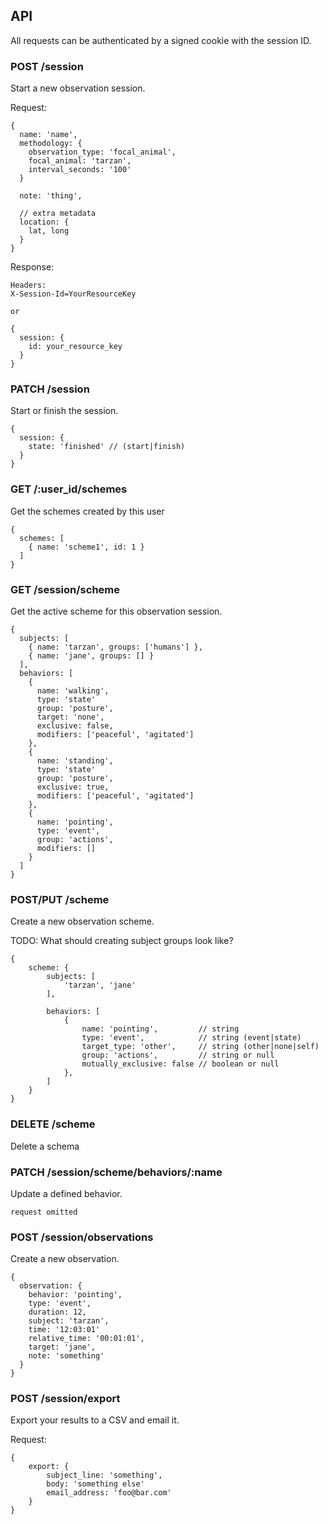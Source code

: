 ## API

All requests can be authenticated by a signed cookie with the session ID.

### POST /session
Start a new observation session.

Request:
```
{
  name: 'name',
  methodology: {
    observation_type: 'focal_animal',
    focal_animal: 'tarzan',
    interval_seconds: '100'
  }

  note: 'thing',

  // extra metadata
  location: {
    lat, long
  }
}
```

Response:

```
Headers:
X-Session-Id=YourResourceKey

or

{
  session: {
    id: your_resource_key
  }
}
```

### PATCH /session
Start or finish the session.

```
{
  session: {
    state: 'finished' // (start|finish)
  }
}
```

### GET /:user_id/schemes
Get the schemes created by this user
```
{
  schemes: [
    { name: 'scheme1', id: 1 }
  ]
}
```

### GET /session/scheme
Get the active scheme for this observation session.
```
{
  subjects: [
    { name: 'tarzan', groups: ['humans'] },
    { name: 'jane', groups: [] }
  ],
  behaviors: [
    {
      name: 'walking',
      type: 'state'
      group: 'posture',
      target: 'none',
      exclusive: false,
      modifiers: ['peaceful', 'agitated']
    },
    {
      name: 'standing',
      type: 'state'
      group: 'posture',
      exclusive: true,
      modifiers: ['peaceful', 'agitated']
    },
    {
      name: 'pointing',
      type: 'event',
      group: 'actions',
      modifiers: []
    }
  ]
}
```

### POST/PUT /scheme
Create a new observation scheme.

TODO: What should creating subject groups look like?
```
{
	scheme: {
		subjects: [
			'tarzan', 'jane'
		],
		
		behaviors: [
			{
				name: 'pointing',         // string
				type: 'event',            // string (event|state)
				target_type: 'other',     // string (other|none|self)
				group: 'actions',         // string or null
				mutually_exclusive: false // boolean or null
			},
		]
	}
}
```

### DELETE /scheme
Delete a schema

### PATCH /session/scheme/behaviors/:name
Update a defined behavior.

```
request omitted
```

### POST /session/observations
Create a new observation.
```
{
  observation: {
    behavior: 'pointing',
    type: 'event',
    duration: 12,
    subject: 'tarzan',
    time: '12:03:01'
    relative_time: '00:01:01',
    target: 'jane',
    note: 'something'
  }
}
```

### POST /session/export
Export your results to a CSV and email it.

Request:
```
{
	export: {
		subject_line: 'something',
		body: 'something else'
		email_address: 'foo@bar.com'
	}	
}
```


